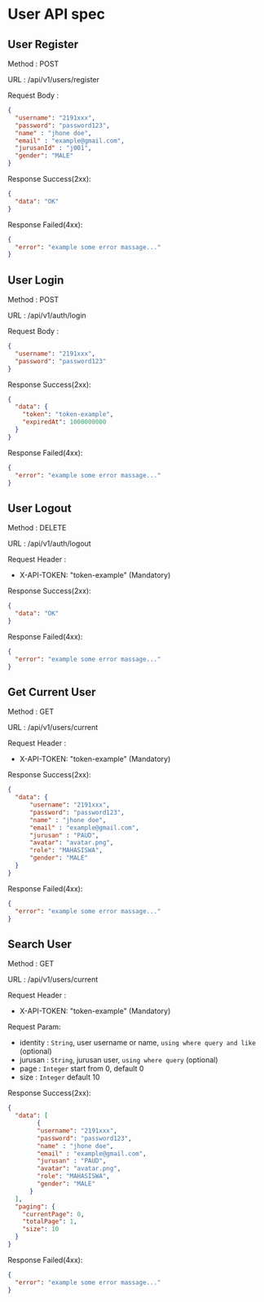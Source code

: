 # User API spec

## User Register 

Method : POST

URL : /api/v1/users/register

Request Body :

```json
{
  "username": "2191xxx",
  "password": "password123",
  "name" : "jhone doe",
  "email" : "example@gmail.com",
  "jurusanId" : "j001",
  "gender": "MALE"
}
```

Response Success(2xx):
```json
{
  "data": "OK"
}
```

Response Failed(4xx):
```json
{
  "error": "example some error massage..."
}
```

## User Login

Method : POST

URL : /api/v1/auth/login

Request Body :

```json
{
  "username": "2191xxx",
  "password": "password123"
}
```

Response Success(2xx):
```json
{
  "data": {
    "token": "token-example",
    "expiredAt": 1000000000
  }
}
```

Response Failed(4xx):
```json
{
  "error": "example some error massage..."
}
```

## User Logout

Method : DELETE

URL : /api/v1/auth/logout

Request Header : 

- X-API-TOKEN: "token-example" (Mandatory) 

Response Success(2xx):
```json
{
  "data": "OK"
}
```

Response Failed(4xx):
```json
{
  "error": "example some error massage..."
}
```

## Get Current User

Method : GET

URL : /api/v1/users/current

Request Header :

- X-API-TOKEN: "token-example" (Mandatory)

Response Success(2xx):
```json
{
  "data": {
      "username": "2191xxx",
      "password": "password123",
      "name" : "jhone doe",
      "email" : "example@gmail.com",
      "jurusan" : "PAUD",
      "avatar": "avatar.png",
      "role": "MAHASISWA",
      "gender": "MALE"
  }
}
```

Response Failed(4xx):
```json
{
  "error": "example some error massage..."
}
```



## Search User

Method : GET

URL : /api/v1/users/current

Request Header :

- X-API-TOKEN: "token-example" (Mandatory)

Request Param:

- identity : `String`, user username or name, `using where query and like` (optional)
- jurusan : `String`, jurusan user, `using where query` (optional)
- page : `Integer` start from 0, default 0
- size : `Integer` default 10


Response Success(2xx):
```json
{
  "data": [
        {
        "username": "2191xxx",
        "password": "password123",
        "name" : "jhone doe",
        "email" : "example@gmail.com",
        "jurusan" : "PAUD",
        "avatar": "avatar.png",
        "role": "MAHASISWA",
        "gender": "MALE"
      }
  ],
  "paging": {
    "currentPage": 0,
    "totalPage": 1,
    "size": 10
  }
}
```

Response Failed(4xx):
```json
{
  "error": "example some error massage..."
}
```